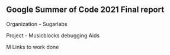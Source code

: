 ## Google Summer of Code 2021 Final report
Organization - Sugarlabs

Project - Musicblocks debugging Aids

M
Links to work done